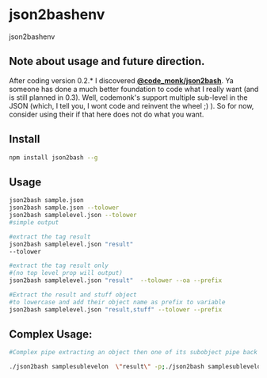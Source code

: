 # json2bashenv
json2bashenv

## Note about usage and future direction.

After coding version 0.2.* I discovered [**@code_monk/json2bash**](https://www.npmjs.com/package/@code_monk/json2bash).  Ya someone has done a much better foundation to code what I really want (and is still planned in 0.3).  Well, codemonk's support multiple sub-level in the JSON (which, I tell you, I wont code and reinvent the wheel ;) ).  So for now, consider using their if that here does not do what you want. 

## Install

```sh
npm install json2bash --g
```

## Usage

```sh
json2bash sample.json
json2bash sample.json --tolower
json2bash samplelevel.json --tolower      
#simple output

#extract the tag result
json2bash samplelevel.json "result"       
--tolower

#extract the tag result only 
#(no top level prop will output)
json2bash samplelevel.json "result"  --tolower --oa --prefix                   

#Extract the result and stuff object
#to lowercase and add their object name as prefix to variable
json2bash samplelevel.json "result,stuff" --tolower --prefix         
```


## Complex Usage: 

```sh
#Complex pipe extracting an object then one of its subobject pipe back to be extracted

./json2bash samplesublevelon  \"result\" -p;./json2bash samplesublevelon  \"result\" -p -j |./json2bash \"meta\" -p -l -o
```